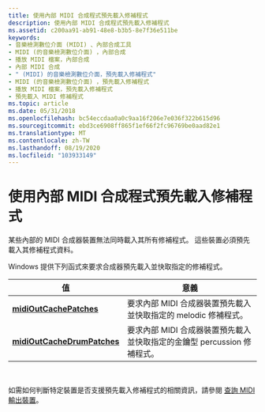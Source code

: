 ```yaml
---
title: 使用內部 MIDI 合成程式預先載入修補程式
description: 使用內部 MIDI 合成程式預先載入修補程式
ms.assetid: c200aa91-ab91-48e8-b3b5-8e7f36e511be
keywords:
- 音樂檢測數位介面 (MIDI) 、內部合成工具
- MIDI (的音樂檢測數位介面) ，內部合成
- 播放 MIDI 檔案，內部合成
- 內部 MIDI 合成
- " (MIDI) 的音樂檢測數位介面，預先載入修補程式"
- MIDI (的音樂檢測數位介面) ，預先載入修補程式
- 播放 MIDI 檔案，預先載入修補程式
- 預先載入 MIDI 修補程式
ms.topic: article
ms.date: 05/31/2018
ms.openlocfilehash: bc54eccdaa0a0c9aa16f206e7e036f322b615d96
ms.sourcegitcommit: ebd3ce6908ff865f1ef66f2fc96769be0aad82e1
ms.translationtype: MT
ms.contentlocale: zh-TW
ms.lasthandoff: 08/19/2020
ms.locfileid: "103933149"
---
```

# <a name="preloading-patches-with-internal-midi-synthesizers"></a>使用內部 MIDI 合成程式預先載入修補程式

某些內部的 MIDI 合成器裝置無法同時載入其所有修補程式。 這些裝置必須預先載入其修補程式資料。

Windows 提供下列函式來要求合成器預先載入並快取指定的修補程式。



| 值                                                      | 意義                                                                                                     |
|------------------------------------------------------------|-------------------------------------------------------------------------------------------------------------|
| [**midiOutCachePatches**](/windows/win32/api/mmeapi/nf-mmeapi-midioutcachepatches)         | 要求內部 MIDI 合成器裝置預先載入並快取指定的 melodic 修補程式。              |
| [**midiOutCacheDrumPatches**](/windows/win32/api/mmeapi/nf-mmeapi-midioutcachedrumpatches) | 要求內部 MIDI 合成器裝置預先載入並快取指定的金鑰型 percussion 修補程式。 |



 

如需如何判斷特定裝置是否支援預先載入修補程式的相關資訊，請參閱 [查詢 MIDI 輸出裝置](querying-midi-output-devices.md)。

 

 